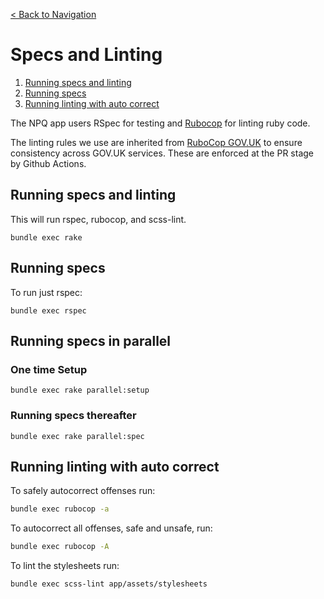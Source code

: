 [< Back to Navigation](../README.md)

# Specs and Linting

1. [Running specs and linting](#running-specs-and-linting)
2. [Running specs](#running-specs)
3. [Running linting with auto correct](#running-linting-with-auto-correct)

The NPQ app users RSpec for testing and [Rubocop](https://github.com/rubocop/rubocop) for linting ruby code.

The linting rules we use are inherited from [RuboCop GOV.UK](https://github.com/alphagov/rubocop-govuk) to ensure consistency across GOV.UK services. These are enforced at the PR stage by Github Actions.

## Running specs and linting

This will run rspec, rubocop, and scss-lint.
```
bundle exec rake
```

## Running specs

To run just rspec:
```
bundle exec rspec
```

## Running specs in parallel

### One time Setup
```
bundle exec rake parallel:setup
```

### Running specs thereafter
```
bundle exec rake parallel:spec
```

## Running linting with auto correct

To safely autocorrect offenses run:
```bash
bundle exec rubocop -a
```

To autocorrect all offenses, safe and unsafe, run:
```bash
bundle exec rubocop -A
```

To lint the stylesheets run:
```bash
bundle exec scss-lint app/assets/stylesheets
```
